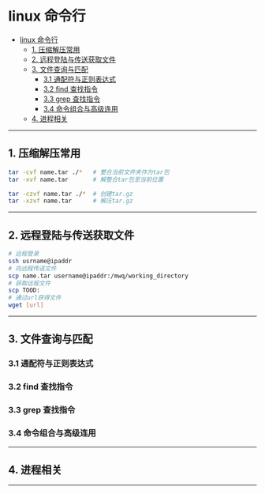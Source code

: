 # linux 命令行

<!-- TOC -->

- [linux 命令行](#linux-命令行)
  - [1. 压缩解压常用](#1-压缩解压常用)
  - [2. 远程登陆与传送获取文件](#2-远程登陆与传送获取文件)
  - [3. 文件查询与匹配](#3-文件查询与匹配)
    - [3.1 通配符与正则表达式](#31-通配符与正则表达式)
    - [3.2 find 查找指令](#32-find-查找指令)
    - [3.3 grep 查找指令](#33-grep-查找指令)
    - [3.4 命令组合与高级连用](#34-命令组合与高级连用)
  - [4. 进程相关](#4-进程相关)

<!-- /TOC -->

---

## 1. 压缩解压常用

```bash
tar -cvf name.tar ./*   # 整合当前文件夹作为tar包
tar -xvf name.tar       # 解整合tar包至当前位置

tar -czvf name.tar ./*  # 创建tar.gz
tar -xzvf name.tar      # 解压tar.gz
```

---

## 2. 远程登陆与传送获取文件

```bash
# 远程登录
ssh usrname@ipaddr
# 向远程传送文件
scp name.tar username@ipaddr:/mwq/working_directory
# 获取远程文件
scp TOOD:
# 通过url获得文件
wget [url]
```

---

## 3. 文件查询与匹配

### 3.1 通配符与正则表达式

### 3.2 find 查找指令

### 3.3 grep 查找指令

### 3.4 命令组合与高级连用

---

## 4. 进程相关

---
